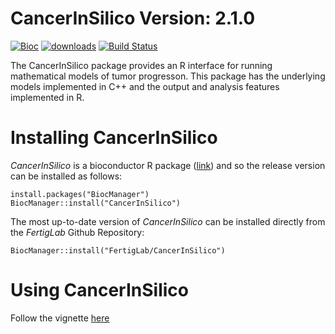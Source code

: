 # CancerInSilico Version: 2.1.0

[![Bioc](https://bioconductor.org/images/logo_bioconductor.gif)](https://bioconductor.org/packages/CancerInSilico)
[![downloads](https://bioconductor.org/shields/downloads/release/CancerInSilico.svg)](http://bioconductor.org/packages/stats/bioc/CancerInSilico/)
[![Build Status](https://travis-ci.org/FertigLab/CancerInSilico.svg?branch=master)](https://travis-ci.org/FertigLab/CancerInSilico)

The CancerInSilico package provides an R interface for running mathematical models of tumor progresson. This package has the underlying models implemented in C++ and the output and analysis features implemented in R.

# Installing CancerInSilico

*CancerInSilico* is a bioconductor R package ([link](https://bioconductor.org/packages/CancerInSilico)) and so the release version can
be installed as follows:

```
install.packages("BiocManager")
BiocManager::install("CancerInSilico")
```

The most up-to-date version of *CancerInSilico* can be installed directly from
the *FertigLab* Github Repository:

```
BiocManager::install("FertigLab/CancerInSilico")
```
# Using CancerInSilico

Follow the vignette [here](http://htmlpreview.github.io/?https://github.com/FertigLab/CancerInSilico/blob/master/vignettes/CancerInSilico.html)
